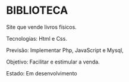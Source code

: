 # BIBLIOTECA
 Site que vende livros físicos.

Tecnologias: Html e Css.

Previsão: Implementar Php, JavaScript e Mysql, 

Objetivo: Facilitar e estimular a venda.

Estado: Em desenvolvimento 

